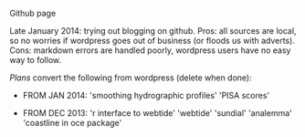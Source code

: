 Github page

Late January 2014: trying out blogging on github.  Pros: all sources are local, so no worries if wordpress goes out of business (or floods us with adverts).  Cons: markdown errors are handled poorly, wordpress users have no easy way to follow.

*Plans* convert the following from wordpress (delete when done):

- FROM JAN 2014: 'smoothing hydrographic profiles' 'PISA scores'

- FROM DEC 2013: 'r interface to webtide' 'webtide' 'sundial' 'analemma' 'coastline in oce package'
